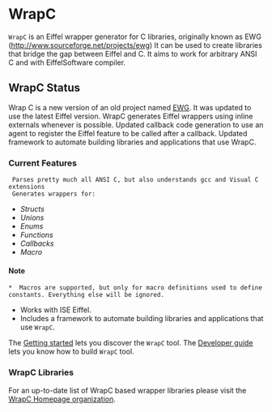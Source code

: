 # WrapC

`WrapC` is an Eiffel wrapper generator for C libraries, originally known as EWG (http://www.sourceforge.net/projects/ewg)
It can be used to create libraries that bridge the gap between Eiffel and C. It aims to work for arbitrary ANSI C and with EiffelSoftware compiler.


## WrapC Status
Wrap C is a new version of an old project named [EWG](http://www.sourceforge.net/projects/ewg). It was updated to use the latest Eiffel version. WrapC generates Eiffel wrappers using inline externals whenever is possible. Updated callback code generation to use an agent to register the Eiffel feature to be called after a callback. Updated framework to automate building libraries and applications that use WrapC.

### Current Features

	 Parses pretty much all ANSI C, but also understands gcc and Visual C extensions
	 Generates wrappers for: 	

*   _Structs_
*   _Unions_
*   _Enums_
*   _Functions_
*   _Callbacks_
*   _Macro_

#### Note 

	*  Macros are supported, but only for macro definitions used to define constants. Everything else will be ignored.

*	Works with ISE Eiffel.
*	Includes a framework to automate building libraries and applications that use `WrapC`. 


The [Getting started](./doc/Readme.md) lets you discover the `WrapC` tool.
The [Developer guide](./doc/developer/Readme.md) lets you know how to build `WrapC` tool.


### WrapC Libraries
For an up-to-date list of WrapC based wrapper libraries please visit the [WrapC Homepage organization](https://github.com/eiffel-wrap-c).
